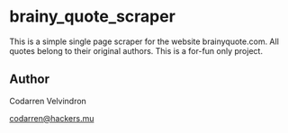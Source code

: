 # brainy_quote_scraper

This is a simple single page scraper for the website brainyquote.com.
All quotes belong to their original authors. This is a for-fun only project.


## Author 
Codarren Velvindron

codarren@hackers.mu

